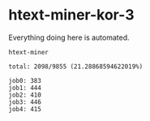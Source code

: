 # htext-miner-kor-3

Everything doing here is automated.

```
htext-miner

total: 2098/9855 (21.28868594622019%)

job0: 383
job1: 444
job2: 410
job3: 446
job4: 415
```
